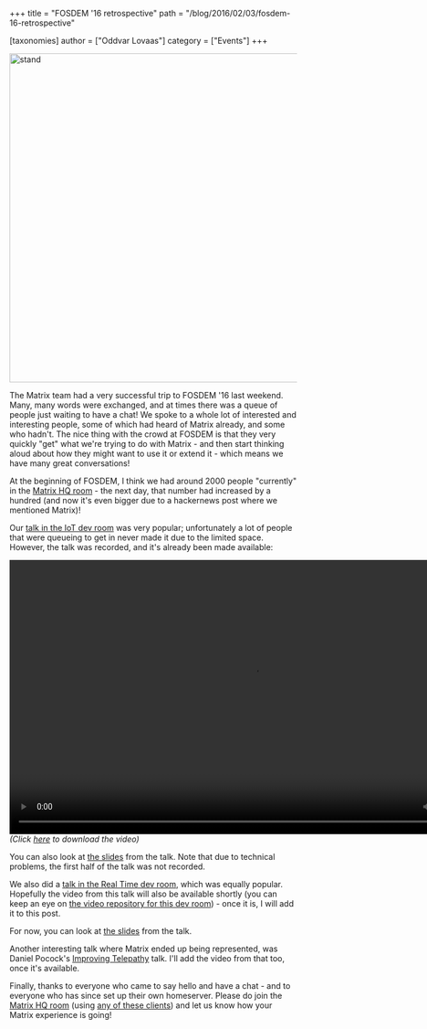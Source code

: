 +++
title = "FOSDEM '16 retrospective"
path = "/blog/2016/02/03/fosdem-16-retrospective"

[taxonomies]
author = ["Oddvar Lovaas"]
category = ["Events"]
+++

<img src="/blog/wp-content/uploads/2016/02/stand.jpg" alt="stand" width="1024" height="576" class="aligncenter size-full wp-image-1493" />

The Matrix team had a very successful trip to FOSDEM '16 last weekend. Many, many words were exchanged, and at times there was a queue of people just waiting to have a chat! We spoke to a whole lot of interested and interesting people, some of which had heard of Matrix already, and some who hadn't. The nice thing with the crowd at FOSDEM is that they very quickly "get" what we're trying to do with Matrix - and then start thinking aloud about how they might want to use it or extend it - which means we have many great conversations!

At the beginning of FOSDEM, I think we had around 2000 people "currently" in the <a href="https://vector.im/beta/#/room/#matrix:matrix.org">Matrix HQ room</a> - the next day, that number had increased by a hundred (and now it's even bigger due to a hackernews post where we mentioned Matrix)!

Our <a href="https://fosdem.org/2016/schedule/event/deviot15/">talk in the IoT dev room</a> was very popular; unfortunately a lot of people that were queueing to get in never made it due to the limited space. However, the talk was recorded, and it's already been made available:

<video width="853" height="480" controls>
  <source src="http://matrix.org/video/build-an-iot-platform-on-matrix.mp4" type="video/mp4" />
Your browser does not support the video tag.
</video>
<em>(Click <a href="http://matrix.org/video/build-an-iot-platform-on-matrix.mp4" title="here">here</a> to download the video)</em>

You can also look at <a href="/blog/wp-content/uploads/2016/02/2016-01-29-Matrix-IOT-FOSDEM.pdf">the slides</a> from the talk. Note that due to technical problems, the first half of the talk was not recorded.

We also did a <a href="https://fosdem.org/2016/schedule/event/matrix/">talk in the Real Time dev room</a>, which was equally popular. Hopefully the video from this talk will also be available shortly (you can keep an eye on <a href="http://video.fosdem.org/2016/k3401/">the video repository for this dev room</a>) - once it is, I will add it to this post.

For now, you can look at <a href="/blog/wp-content/uploads/2016/02/2016-01-29-Matrix-FOSDEM.pdf">the slides</a> from the talk.

Another interesting talk where Matrix ended up being represented, was Daniel Pocock's <a href="https://fosdem.org/2016/schedule/event/improving_telepathy/">Improving Telepathy</a> talk. I'll add the video from that too, once it's available.

Finally, thanks to everyone who came to say hello and have a chat - and to everyone who has since set up their own homeserver. Please do join the <a href="https://vector.im/beta/#/room/#matrix:matrix.org">Matrix HQ room</a> (using <a href="/blog/try-matrix-now">any of these clients</a>) and let us know how your Matrix experience is going!

